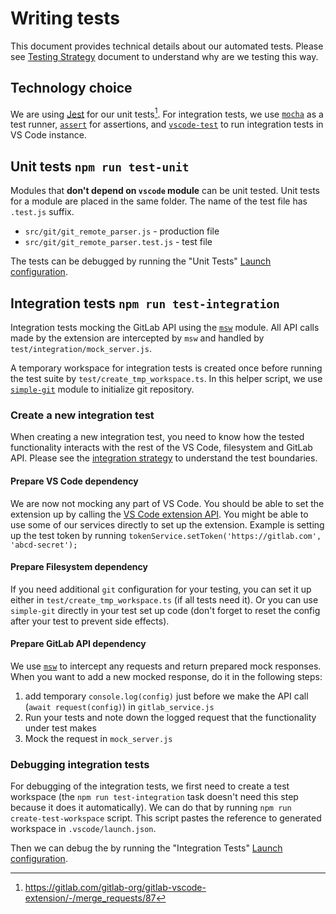 # Writing tests

This document provides technical details about our automated tests. Please see [Testing Strategy](testing-strategy.md) document to understand why are we testing this way.

## Technology choice

We are using [Jest](https://jestjs.io/) for our unit tests[^1]. For integration tests, we use [`mocha`](https://mochajs.org/) as a test runner, [`assert`](https://nodejs.org/docs/latest-v12.x/api/assert.html) for assertions, and [`vscode-test`](https://code.visualstudio.com/api/working-with-extensions/testing-extension#the-test-script) to run integration tests in VS Code instance.

## Unit tests `npm run test-unit`

Modules that **don't depend on `vscode` module** can be unit tested. Unit tests for a module are placed in the same folder. The name of the test file has `.test.js` suffix.

- `src/git/git_remote_parser.js` - production file
- `src/git/git_remote_parser.test.js` - test file

The tests can be debugged by running the "Unit Tests" [Launch configuration].

## Integration tests `npm run test-integration`

Integration tests mocking the GitLab API using the [`msw`](https://mswjs.io/docs/) module. All API calls made by the extension are intercepted by `msw` and handled by `test/integration/mock_server.js`.

A temporary workspace for integration tests is created once before running the test suite by `test/create_tmp_workspace.ts`. In this helper script, we use [`simple-git`](https://github.com/steveukx/git-js) module to initialize git repository.

### Create a new integration test

When creating a new integration test, you need to know how the tested functionality interacts with the rest of the VS Code, filesystem and GitLab API. Please see the [integration strategy](testing-strategy.md#extension-under-integration-tests) to understand the test boundaries.

#### Prepare VS Code dependency

We are now not mocking any part of VS Code. You should be able to set the extension up by calling the [VS Code extension API](https://code.visualstudio.com/api). You might be able to use some of our services directly to set up the extension. Example is setting up the test token by running ```tokenService.setToken('https://gitlab.com', 'abcd-secret');```

#### Prepare Filesystem dependency

If you need additional `git` configuration for your testing, you can set it up either in `test/create_tmp_workspace.ts` (if all tests need it). Or you can use `simple-git` directly in your test set up code (don't forget to reset the config after your test to prevent side effects).

#### Prepare GitLab API dependency

We use [`msw`](https://mswjs.io/docs/) to intercept any requests and return prepared mock responses. When you want to add a new mocked response, do it in the following steps:

1. add temporary `console.log(config)` just before we make the API call (`await request(config)`) in `gitlab_service.js`
1. Run your tests and note down the logged request that the functionality under test makes
1. Mock the request in `mock_server.js`

### Debugging integration tests

For debugging of the integration tests, we first need to create a test workspace (the `npm run test-integration` task doesn't need this step because it does it automatically). We can do that by running ```npm run create-test-workspace``` script. This script pastes the reference to generated workspace in `.vscode/launch.json`.

Then we can debug the by running the "Integration Tests" [Launch configuration].

[Launch configuration]: https://code.visualstudio.com/docs/editor/debugging#_launch-configurations

[^1]: https://gitlab.com/gitlab-org/gitlab-vscode-extension/-/merge_requests/87
